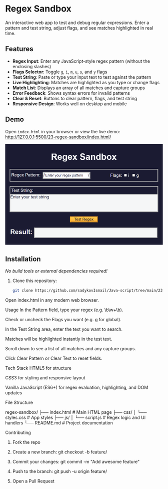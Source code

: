 # Regex Sandbox

An interactive web app to test and debug regular expressions. Enter a pattern and test string, adjust flags, and see matches highlighted in real time.

## Features

- **Regex Input**: Enter any JavaScript-style regex pattern (without the enclosing slashes)  
- **Flags Selector**: Toggle `g`, `i`, `m`, `u`, `s`, and `y` flags  
- **Test String**: Paste or type your input text to test against the pattern  
- **Live Highlighting**: Matches are highlighted as you type or change flags  
- **Match List**: Displays an array of all matches and capture groups  
- **Error Feedback**: Shows syntax errors for invalid patterns  
- **Clear & Reset**: Buttons to clear pattern, flags, and test string  
- **Responsive Design**: Works well on desktop and mobile  

## Demo

Open `index.html` in your browser or view the live demo:  
<http://127.0.0.1:5500/23-regex-sandbox/index.html/>

![Screenshot of the Regex Sandbox app](./screenshot.png)

## Installation

_No build tools or external dependencies required!_

1. Clone this repository:  
   ```bash
   git clone https://github.com/sadykovIsmail/Java-script/tree/main/23-regex-sandbox
Open index.html in any modern web browser.

Usage
In the Pattern field, type your regex (e.g. \b\w+\b).

Check or uncheck the Flags you want (e.g. g for global).

In the Test String area, enter the text you want to search.

Matches will be highlighted instantly in the test text.

Scroll down to see a list of all matches and any capture groups.

Click Clear Pattern or Clear Text to reset fields.

Tech Stack
HTML5 for structure

CSS3 for styling and responsive layout

Vanilla JavaScript (ES6+) for regex evaluation, highlighting, and DOM updates

File Structure

regex-sandbox/
├── index.html           # Main HTML page
├── css/
│   └── styles.css       # App styles
├── js/
│   └── script.js           # Regex logic and UI handlers
└── README.md            # Project documentation

Contributing
1) Fork the repo

2) Create a new branch:
git checkout -b feature/<your-branch-name>

3) Commit your changes:
git commit -m "Add awesome feature"

4) Push to the branch:
git push -u origin feature/<your-branch-name>

5) Open a Pull Request